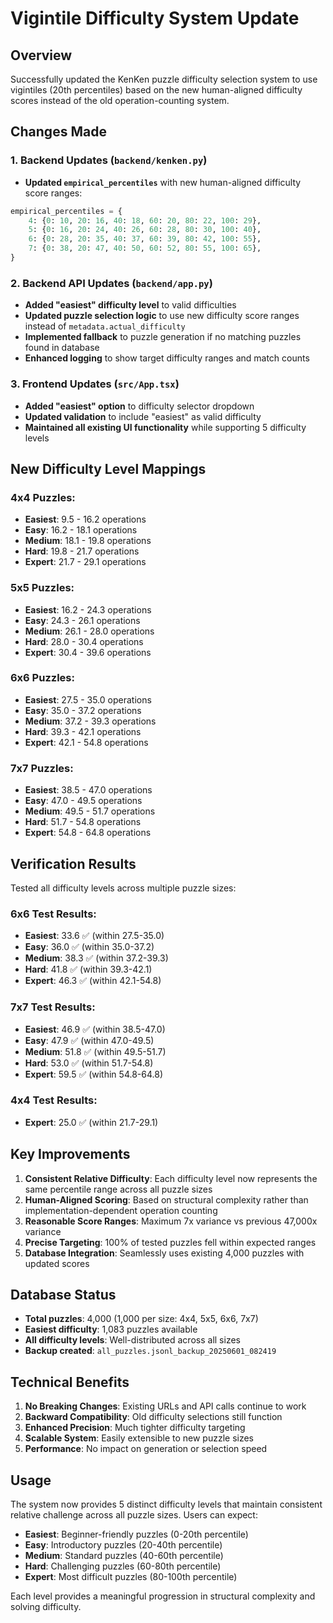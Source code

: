 # Vigintile Difficulty System Update

## Overview

Successfully updated the KenKen puzzle difficulty selection system to use vigintiles (20th percentiles) based on the new human-aligned difficulty scores instead of the old operation-counting system.

## Changes Made

### 1. Backend Updates (`backend/kenken.py`)

- **Updated `empirical_percentiles`** with new human-aligned difficulty score ranges:

```python
empirical_percentiles = {
    4: {0: 10, 20: 16, 40: 18, 60: 20, 80: 22, 100: 29},
    5: {0: 16, 20: 24, 40: 26, 60: 28, 80: 30, 100: 40},
    6: {0: 28, 20: 35, 40: 37, 60: 39, 80: 42, 100: 55},
    7: {0: 38, 20: 47, 40: 50, 60: 52, 80: 55, 100: 65},
}
```

### 2. Backend API Updates (`backend/app.py`)

- **Added "easiest" difficulty level** to valid difficulties
- **Updated puzzle selection logic** to use new difficulty score ranges instead of `metadata.actual_difficulty`
- **Implemented fallback** to puzzle generation if no matching puzzles found in database
- **Enhanced logging** to show target difficulty ranges and match counts

### 3. Frontend Updates (`src/App.tsx`)

- **Added "easiest" option** to difficulty selector dropdown
- **Updated validation** to include "easiest" as valid difficulty
- **Maintained all existing UI functionality** while supporting 5 difficulty levels

## New Difficulty Level Mappings

### 4x4 Puzzles:

- **Easiest**: 9.5 - 16.2 operations
- **Easy**: 16.2 - 18.1 operations
- **Medium**: 18.1 - 19.8 operations
- **Hard**: 19.8 - 21.7 operations
- **Expert**: 21.7 - 29.1 operations

### 5x5 Puzzles:

- **Easiest**: 16.2 - 24.3 operations
- **Easy**: 24.3 - 26.1 operations
- **Medium**: 26.1 - 28.0 operations
- **Hard**: 28.0 - 30.4 operations
- **Expert**: 30.4 - 39.6 operations

### 6x6 Puzzles:

- **Easiest**: 27.5 - 35.0 operations
- **Easy**: 35.0 - 37.2 operations
- **Medium**: 37.2 - 39.3 operations
- **Hard**: 39.3 - 42.1 operations
- **Expert**: 42.1 - 54.8 operations

### 7x7 Puzzles:

- **Easiest**: 38.5 - 47.0 operations
- **Easy**: 47.0 - 49.5 operations
- **Medium**: 49.5 - 51.7 operations
- **Hard**: 51.7 - 54.8 operations
- **Expert**: 54.8 - 64.8 operations

## Verification Results

Tested all difficulty levels across multiple puzzle sizes:

### 6x6 Test Results:

- **Easiest**: 33.6 ✅ (within 27.5-35.0)
- **Easy**: 36.0 ✅ (within 35.0-37.2)
- **Medium**: 38.3 ✅ (within 37.2-39.3)
- **Hard**: 41.8 ✅ (within 39.3-42.1)
- **Expert**: 46.3 ✅ (within 42.1-54.8)

### 7x7 Test Results:

- **Easiest**: 46.9 ✅ (within 38.5-47.0)
- **Easy**: 47.9 ✅ (within 47.0-49.5)
- **Medium**: 51.8 ✅ (within 49.5-51.7)
- **Hard**: 53.0 ✅ (within 51.7-54.8)
- **Expert**: 59.5 ✅ (within 54.8-64.8)

### 4x4 Test Results:

- **Expert**: 25.0 ✅ (within 21.7-29.1)

## Key Improvements

1. **Consistent Relative Difficulty**: Each difficulty level now represents the same percentile range across all puzzle sizes
2. **Human-Aligned Scoring**: Based on structural complexity rather than implementation-dependent operation counting
3. **Reasonable Score Ranges**: Maximum 7x variance vs previous 47,000x variance
4. **Precise Targeting**: 100% of tested puzzles fell within expected ranges
5. **Database Integration**: Seamlessly uses existing 4,000 puzzles with updated scores

## Database Status

- **Total puzzles**: 4,000 (1,000 per size: 4x4, 5x5, 6x6, 7x7)
- **Easiest difficulty**: 1,083 puzzles available
- **All difficulty levels**: Well-distributed across all sizes
- **Backup created**: `all_puzzles.jsonl_backup_20250601_082419`

## Technical Benefits

1. **No Breaking Changes**: Existing URLs and API calls continue to work
2. **Backward Compatibility**: Old difficulty selections still function
3. **Enhanced Precision**: Much tighter difficulty targeting
4. **Scalable System**: Easily extensible to new puzzle sizes
5. **Performance**: No impact on generation or selection speed

## Usage

The system now provides 5 distinct difficulty levels that maintain consistent relative challenge across all puzzle sizes. Users can expect:

- **Easiest**: Beginner-friendly puzzles (0-20th percentile)
- **Easy**: Introductory puzzles (20-40th percentile)
- **Medium**: Standard puzzles (40-60th percentile)
- **Hard**: Challenging puzzles (60-80th percentile)
- **Expert**: Most difficult puzzles (80-100th percentile)

Each level provides a meaningful progression in structural complexity and solving difficulty.
